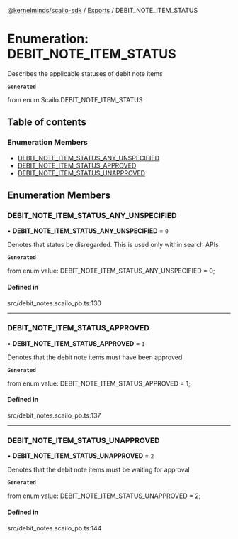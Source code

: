 [@kernelminds/scailo-sdk](../README.md) / [Exports](../modules.md) / DEBIT\_NOTE\_ITEM\_STATUS

# Enumeration: DEBIT\_NOTE\_ITEM\_STATUS

Describes the applicable statuses of debit note items

**`Generated`**

from enum Scailo.DEBIT_NOTE_ITEM_STATUS

## Table of contents

### Enumeration Members

- [DEBIT\_NOTE\_ITEM\_STATUS\_ANY\_UNSPECIFIED](DEBIT_NOTE_ITEM_STATUS.md#debit_note_item_status_any_unspecified)
- [DEBIT\_NOTE\_ITEM\_STATUS\_APPROVED](DEBIT_NOTE_ITEM_STATUS.md#debit_note_item_status_approved)
- [DEBIT\_NOTE\_ITEM\_STATUS\_UNAPPROVED](DEBIT_NOTE_ITEM_STATUS.md#debit_note_item_status_unapproved)

## Enumeration Members

### DEBIT\_NOTE\_ITEM\_STATUS\_ANY\_UNSPECIFIED

• **DEBIT\_NOTE\_ITEM\_STATUS\_ANY\_UNSPECIFIED** = ``0``

Denotes that status be disregarded. This is used only within search APIs

**`Generated`**

from enum value: DEBIT_NOTE_ITEM_STATUS_ANY_UNSPECIFIED = 0;

#### Defined in

src/debit_notes.scailo_pb.ts:130

___

### DEBIT\_NOTE\_ITEM\_STATUS\_APPROVED

• **DEBIT\_NOTE\_ITEM\_STATUS\_APPROVED** = ``1``

Denotes that the debit note items must have been approved

**`Generated`**

from enum value: DEBIT_NOTE_ITEM_STATUS_APPROVED = 1;

#### Defined in

src/debit_notes.scailo_pb.ts:137

___

### DEBIT\_NOTE\_ITEM\_STATUS\_UNAPPROVED

• **DEBIT\_NOTE\_ITEM\_STATUS\_UNAPPROVED** = ``2``

Denotes that the debit note items must be waiting for approval

**`Generated`**

from enum value: DEBIT_NOTE_ITEM_STATUS_UNAPPROVED = 2;

#### Defined in

src/debit_notes.scailo_pb.ts:144
